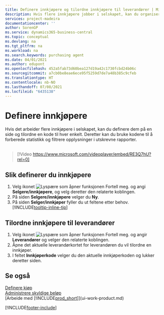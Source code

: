 ```yaml
---
title: Definere innkjøpere og tilordne innkjøpere til leverandører | Microsoft-dokumentasjon
description: Hvis flere innkjøpere jobber i selskapet, kan du organisere dem for statistisk analyse.
services: project-madeira
documentationcenter: ''
author: SorenGP
ms.service: dynamics365-business-central
ms.topic: conceptual
ms.devlang: na
ms.tgt_pltfrm: na
ms.workload: na
ms.search.keywords: purchasing agent
ms.date: 04/01/2021
ms.author: edupont
ms.openlocfilehash: 452a5fab73d60bea127d19a42c1730fcbd24b06c
ms.sourcegitcommit: a7cb0be8eae6ece95f5259d7de7a48b385c9cfeb
ms.translationtype: HT
ms.contentlocale: nb-NO
ms.lasthandoff: 07/08/2021
ms.locfileid: "6435138"
---
```

# <a name="set-up-purchasers"></a>Definere innkjøpere
Hvis det arbeider flere innkjøpere i selskapet, kan du definere dem på en side og tilordne en kode til hver enkelt. Deretter kan du bruke kodene til å forberede statistikk og filtrere opplysninger i utskrevne rapporter.<br><br>  

> [!Video https://www.microsoft.com/videoplayer/embed/RE3Q7hU?rel=0]

## <a name="to-set-up-purchasers"></a>Slik definerer du innkjøpere
1. Velg ikonet ![Lyspære som åpner funksjonen Fortell meg.](media/ui-search/search_small.png "Fortell hva du vil gjøre") og angi **Selgere/innkjøpere**, og velg deretter den relaterte koblingen.
2. På siden **Selgere/innkjøpere** velger du **Ny**.
3. På siden **Selger/innkjøper** fyller du ut feltene etter behov. [!INCLUDE[tooltip-inline-tip](includes/tooltip-inline-tip_md.md)]

## <a name="to-assign-purchasers-to-vendors"></a>Tilordne innkjøpere til leverandører
1. Velg ikonet ![Lyspære som åpner funksjonen Fortell meg.](media/ui-search/search_small.png "Fortell hva du vil gjøre") og angir **Leverandører** og velger den relaterte koblingen.
2. Åpne det aktuelle leverandørkortet for leverandøren du vil tilordne en innkjøper.
3. I feltet **Innkjøperkode** velger du den aktuelle innkjøperkoden og lukker deretter siden.

## <a name="see-also"></a>Se også
[Definere kjøp](purchasing-setup-purchasing.md)  
[Administrere skyldige beløp](payables-manage-payables.md)  
[Arbeide med [!INCLUDE[prod_short](includes/prod_short.md)]](ui-work-product.md)


[!INCLUDE[footer-include](includes/footer-banner.md)]